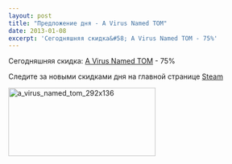 ```yaml
---
layout: post
title: "Предложение дня - A Virus Named TOM"
date: 2013-01-08
excerpt: 'Сегодняшняя скидка&#58; A Virus Named TOM - 75%'
---
```


Сегодняшняя скидка: <a href="http://store.steampowered.com/app/207650/" target="_blank">A Virus Named TOM</a> - 75%

Следите за новыми скидками дня на главной странице <a href="http://store.steampowered.com" target="_blank">Steam</a>

<a href="http://store.steampowered.com/app/207650/" target="_blank"><img class="alignnone size-full wp-image-363" alt="a_virus_named_tom_292x136" src="http://gamersoul.ru/wp-content/uploads/2013/01/a_virus_named_tom_292x136.jpg" width="292" height="136" /></a>

&nbsp;